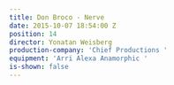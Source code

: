 ```yaml
---
title: Don Broco - Nerve
date: 2015-10-07 18:54:00 Z
position: 14
director: Yonatan Weisberg
production-company: 'Chief Productions '
equipment: 'Arri Alexa Anamorphic '
is-shown: false
---
```


